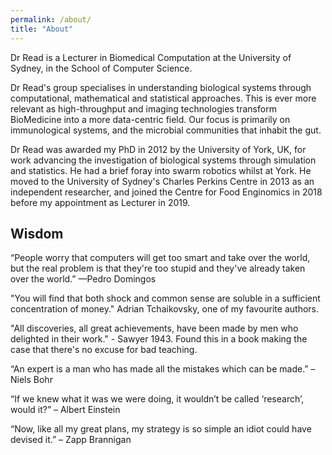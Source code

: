 ```yaml
---
permalink: /about/
title: "About"
---
```


Dr Read is a Lecturer in Biomedical Computation at the University of Sydney, in the School of Computer Science. 

Dr Read's group specialises in understanding biological systems through computational, mathematical and statistical approaches. This is ever more relevant as high-throughput and imaging technologies transform BioMedicine into a more data-centric field. Our focus is primarily on immunological systems, and the microbial communities that inhabit the gut.

Dr Read was awarded my PhD in 2012 by the University of York, UK, for work advancing the investigation of biological systems through simulation and statistics. He had a brief foray into swarm robotics whilst at York. He moved to the University of Sydney's Charles Perkins Centre in 2013 as an independent researcher, and joined the Centre for Food Enginomics in 2018 before my appointment as Lecturer in 2019.

## Wisdom

“People worry that computers will get too smart and take over the world, but the real problem is that they're too stupid and
they've already taken over the world.” —Pedro Domingos

"You will find that both shock and common sense are soluble in a sufficient concentration of money." Adrian Tchaikovsky, one of my favourite authors. 

"All discoveries, all great achievements, have been made by men who delighted in their work." - Sawyer 1943. Found this in a book making the case that there's no excuse for bad teaching. 

“An expert is a man who has made all the mistakes which can be made.” – Niels Bohr

“If we knew what it was we were doing, it wouldn’t be called ‘research’, would it?” – Albert Einstein

“Now, like all my great plans, my strategy is so simple an idiot could have devised it.” – Zapp Brannigan
